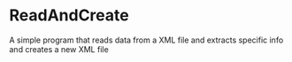 # ReadAndCreate
 A simple program that reads data from a XML file and extracts specific info and creates a new XML file

